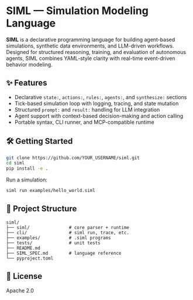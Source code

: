 # SIML — Simulation Modeling Language

**SIML** is a declarative programming language for building agent-based simulations, synthetic data environments, and LLM-driven workflows. Designed for structured reasoning, training, and evaluation of autonomous agents, SIML combines YAML-style clarity with real-time event-driven behavior modeling.

## ✨ Features

- Declarative `state:`, `actions:`, `rules:`, `agents:`, and `synthesize:` sections
- Tick-based simulation loop with logging, tracing, and state mutation
- Structured `prompt:` and `result:` handling for LLM integration
- Agent support with context-based decision-making and action calling
- Portable syntax, CLI runner, and MCP-compatible runtime

## 🛠 Getting Started

```bash
git clone https://github.com/YOUR_USERNAME/siml.git
cd siml
pip install -e .
```

Run a simulation:

```bash
siml run examples/hello_world.siml
```

## 📂 Project Structure

```
siml/
├── siml/               # core parser + runtime
├── cli/                # siml run, trace, etc.
├── examples/           # .siml programs
├── tests/              # unit tests
├── README.md
├── SIML_SPEC.md        # language reference
└── pyproject.toml
```

## 📄 License

Apache 2.0
